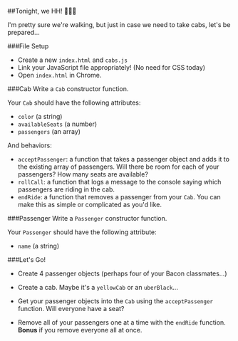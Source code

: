 ##Tonight, we HH! :beer::beer::beer:

I'm pretty sure we're walking, but just in case we need to take cabs, let's be prepared...

###File Setup
- Create a new `index.html` and `cabs.js`
- Link your JavaScript file appropriately! (No need for CSS today)
- Open `index.html` in Chrome.

###Cab
Write a `Cab` constructor function.

Your `Cab` should have the following attributes:
- `color` (a string)
- `availableSeats` (a number)
- `passengers` (an array)

And behaviors:
- `acceptPassenger`: a function that takes a passenger object and adds it to the existing array of passengers. Will there be room for each of your passengers? How many seats are available?
- `rollCall`: a function that logs a message to the console saying which passengers are riding in the cab.
- `endRide`: a function that removes a passenger from your `Cab`. You can make this as simple or complicated as you'd like.

###Passenger
Write a `Passenger` constructor function.

Your `Passenger` should have the following attribute:
- `name` (a string)

###Let's Go!

- Create 4 passenger objects (perhaps four of your Bacon classmates...)

- Create a cab. Maybe it's a `yellowCab` or an `uberBlack`...

- Get your passenger objects into the `Cab` using the `acceptPassenger` function. Will everyone have a seat?

- Remove all of your passengers one at a time with the `endRide` function.  **Bonus** if you remove everyone all at once.
